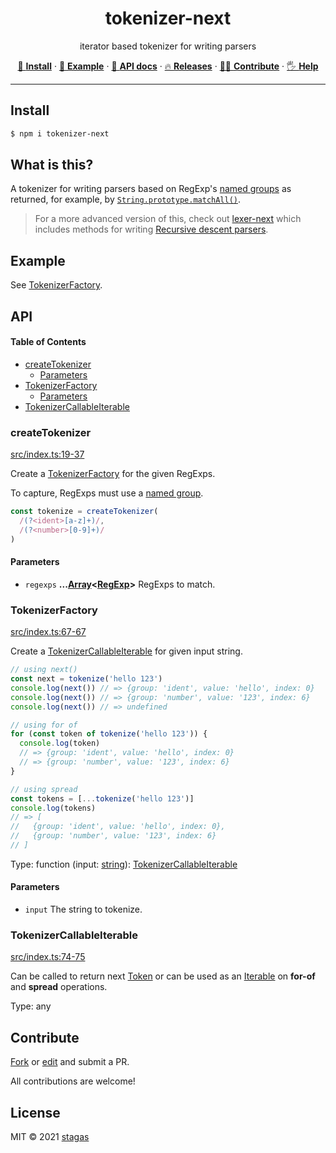 <h1 align="center">tokenizer-next</h1>

<p align="center">
iterator based tokenizer for writing parsers
</p>

<p align="center">
   <a href="#install">        🔧 <strong>Install</strong></a>
 · <a href="#example">        🧩 <strong>Example</strong></a>
 · <a href="#api">            📜 <strong>API docs</strong></a>
 · <a href="https://github.com/stagas/tokenizer-next/releases"> 🔥 <strong>Releases</strong></a>
 · <a href="#contribute">     💪🏼 <strong>Contribute</strong></a>
 · <a href="https://github.com/stagas/tokenizer-next/issues">   🖐️ <strong>Help</strong></a>
</p>

***

## Install

```sh
$ npm i tokenizer-next
```

## What is this?

A tokenizer for writing parsers based on RegExp's [named groups](https://developer.mozilla.org/en-US/docs/Web/JavaScript/Guide/Regular_Expressions/Groups_and_Ranges#using_named_groups) as returned, for example, by [`String.prototype.matchAll()`](https://developer.mozilla.org/en-US/docs/Web/JavaScript/Reference/Global_Objects/String/matchAll).

> For a more advanced version of this, check out [lexer-next](https://github.com/stagas/lexer-next) which includes methods for writing [Recursive descent parsers](https://en.wikipedia.org/wiki/Recursive_descent_parser).

## Example

See [TokenizerFactory](#tokenizerfactory).

## API

<!-- Generated by documentation.js. Update this documentation by updating the source code. -->

#### Table of Contents

*   [createTokenizer](#createtokenizer)
    *   [Parameters](#parameters)
*   [TokenizerFactory](#tokenizerfactory)
    *   [Parameters](#parameters-1)
*   [TokenizerCallableIterable](#tokenizercallableiterable)

### createTokenizer

[src/index.ts:19-37](https://github.com/stagas/tokenizer-next/blob/3e0b365963ea3d146d78a76492d12c6b256721c2/src/index.ts#L19-L37 "Source code on GitHub")

Create a [TokenizerFactory](#tokenizerfactory) for the given RegExps.

To capture, RegExps must use a [named group](https://developer.mozilla.org/en-US/docs/Web/JavaScript/Guide/Regular_Expressions/Groups_and_Ranges#using_named_groups).

```ts
const tokenize = createTokenizer(
  /(?<ident>[a-z]+)/,
  /(?<number>[0-9]+)/
)
```

#### Parameters

*   `regexps` **...[Array](https://developer.mozilla.org/docs/Web/JavaScript/Reference/Global_Objects/Array)<[RegExp](https://developer.mozilla.org/docs/Web/JavaScript/Reference/Global_Objects/RegExp)>** RegExps to match.

### TokenizerFactory

[src/index.ts:67-67](https://github.com/stagas/tokenizer-next/blob/3e0b365963ea3d146d78a76492d12c6b256721c2/src/index.ts#L39-L66 "Source code on GitHub")

Create a [TokenizerCallableIterable](#tokenizercallableiterable) for given input string.

```ts
// using next()
const next = tokenize('hello 123')
console.log(next()) // => {group: 'ident', value: 'hello', index: 0}
console.log(next()) // => {group: 'number', value: '123', index: 6}
console.log(next()) // => undefined

// using for of
for (const token of tokenize('hello 123')) {
  console.log(token)
  // => {group: 'ident', value: 'hello', index: 0}
  // => {group: 'number', value: '123', index: 6}
}

// using spread
const tokens = [...tokenize('hello 123')]
console.log(tokens)
// => [
//   {group: 'ident', value: 'hello', index: 0},
//   {group: 'number', value: '123', index: 6}
// ]
```

Type: function (input: [string](https://developer.mozilla.org/docs/Web/JavaScript/Reference/Global_Objects/String)): [TokenizerCallableIterable](#tokenizercallableiterable)

#### Parameters

*   `input`  The string to tokenize.

### TokenizerCallableIterable

[src/index.ts:74-75](https://github.com/stagas/tokenizer-next/blob/3e0b365963ea3d146d78a76492d12c6b256721c2/src/index.ts#L69-L73 "Source code on GitHub")

Can be called to return next <a href="https://github.com/stagas/match-to-token#token">Token</a> or can be used as an
[Iterable](https://developer.mozilla.org/en-US/docs/Web/JavaScript/Reference/Iteration_protocols#the_iterable_protocol)
on **for-of** and **spread** operations.

Type: any

## Contribute

[Fork](https://github.com/stagas/tokenizer-next/fork) or
[edit](https://github.dev/stagas/tokenizer-next) and submit a PR.

All contributions are welcome!

## License

MIT © 2021
[stagas](https://github.com/stagas)
